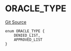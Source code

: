 # ORACLE_TYPE
[Git Source](https://github.com/thrackle-io/tron/blob/418593f8a1f14afa022635321794b26239d6f80e/src/protocol/economic/ruleProcessor/RuleCodeData.sol)


```solidity
enum ORACLE_TYPE {
    DENIED_LIST,
    APPROVED_LIST
}
```

